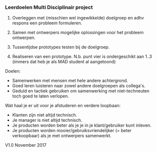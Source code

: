 ### Leerdoelen Multi Disciplinair project

1. Overleggen met (misschien wel ingewikkelde) doelgroep en adhv respons een probleem
formuleren.

2. Samen met ontwerpers mogelijke oplossingen voor het probleem ontwerpen.

3. Tussentijdse prototypes testen bij de doelgroep.

4. Realiseren van een prototype.
N.b. punt vier is ondergeschikt aan 1..3 (immers dat heb je als MAD student al
aangetoond)

Doelen:
- Samenwerken met mensen met hele andere achtergrond.
- Goed leren luisteren naar zowel andere doelgroepen als collega's.
- Geduld en tactiek gebruiken om samenwerking met niet-techneuten toch goed
te laten verlopen.

Wat haal je er uit voor je afstuderen en verdere loopbaan:
- Klanten zijn niet altijd technisch.
- Je manager is niet altijd technisch.
- Je producten worden beter als je je in je klant/gebruiker kunt inleven.
- Je producten worden mooier/gebruiksvriendelijker (= beter verkoopbaar)
als je met ontwerpers samenwerkt.

V1.0 November 2017

